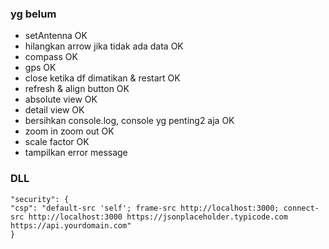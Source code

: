 ### yg belum

- setAntenna OK
- hilangkan arrow jika tidak ada data OK
- compass OK
- gps OK
- close ketika df dimatikan & restart OK
- refresh & align button OK
- absolute view OK
- detail view OK
- bersihkan console.log, console yg penting2 aja OK
- zoom in zoom out OK
- scale factor OK
- tampilkan error message

### DLL

```
"security": {
"csp": "default-src 'self'; frame-src http://localhost:3000; connect-src http://localhost:3000 https://jsonplaceholder.typicode.com https://api.yourdomain.com"
}
```
